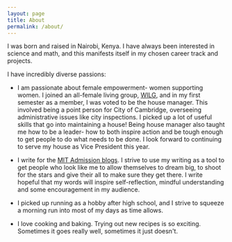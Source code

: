 ```yaml
---
layout: page
title: About
permalink: /about/
---
```


I was born and raised in Nairobi, Kenya. I have always been interested in science and math, and this manifests itself in my chosen career track and projects. 

I have incredibly diverse passions:

* I am passionate about female empowerment- women supporting women. I joined an all-female living group, [WILG](http://wilg.mit.edu/), and in my first semester as a member, I was voted to be the house manager. This involved being a point person for City of Cambridge, overseeing administrative issues like city inspections. I picked up a lot of useful skills that go into maintaining a house! Being house manager also taught me how to be a leader- how to both inspire action and be tough enough to get people to do what needs to be done. I look forward to continuing to serve my house as Vice President this year.

* I write for the [MIT Admission blogs](https://mitadmissions.org/blogs/author/wmuriga/). I strive to use my writing as a tool to get people who look like me to allow themselves to dream big, to shoot for the stars and give their all to make sure they get there. I write hopeful that my words will inspire self-reflection, mindful understanding and some encouragement in my audience.

* I picked up running as a hobby after high school, and I strive to squeeze a morning run into most of my days as time allows. 

* I love cooking and baking. Trying out new recipes is so exciting. Sometimes it goes really well, sometimes it just doesn't.


